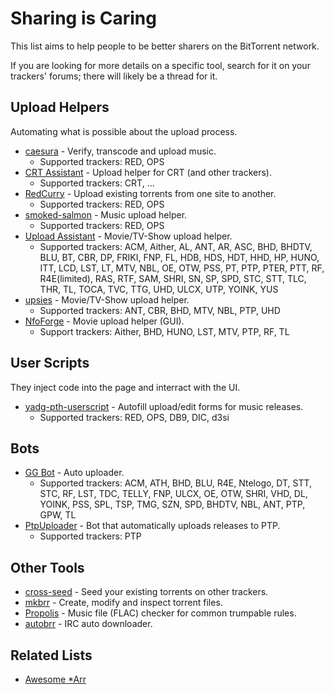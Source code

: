# Sharing is Caring

This list aims to help people to be better sharers on the BitTorrent network.

If you are looking for more details on a specific tool, search for it on your trackers' forums; there will likely be a thread for it.

## Upload Helpers

Automating what is possible about the upload process.

- [caesura](https://github.com/RogueOneEcho/caesura) - Verify, transcode and upload music.
  - Supported trackers: RED, OPS
- [CRT Assistant](https://codeberg.org/liliumstar/crtassistant) - Upload helper for CRT (and other trackers).
  - Supported trackers: CRT, ...
- [RedCurry](https://gitlab.com/_mclovin/redcurry) - Upload existing torrents from one site to another.
  - Supported trackers: RED, OPS
- [smoked-salmon](https://github.com/smokin-salmon/smoked-salmon) - Music upload helper.
  - Supported trackers: RED, OPS
- [Upload Assistant](https://github.com/Audionut/Upload-Assistant) - Movie/TV-Show upload helper.
  - Supported trackers: ACM, Aither, AL, ANT, AR, ASC, BHD, BHDTV, BLU, BT, CBR, DP, FRIKI, FNP, FL, HDB, HDS, HDT, HHD, HP, HUNO, ITT, LCD, LST, LT, MTV, NBL, OE, OTW, PSS, PT, PTP, PTER, PTT, RF, R4E(limited), RAS, RTF, SAM, SHRI, SN, SP, SPD, STC, STT, TLC, THR, TL, TOCA, TVC, TTG, UHD, ULCX, UTP, YOINK, YUS
- [upsies](https://codeberg.org/plotski/upsies) - Movie/TV-Show upload helper.
  - Supported trackers: ANT, CBR, BHD, MTV, NBL, PTP, UHD
- [NfoForge](https://github.com/jesterr0/NfoForge) - Movie upload helper (GUI).
  - Support trackers: Aither, BHD, HUNO, LST, MTV, PTP, RF, TL

## User Scripts

They inject code into the page and interract with the UI.

- [yadg-pth-userscript](https://github.com/SavageCore/yadg-pth-userscript) - Autofill upload/edit forms for music releases.
  - Supported trackers: RED, OPS, DB9, DIC, d3si

## Bots

- [GG Bot](https://gitlab.com/NoobMaster669/gg-bot-upload-assistant) - Auto uploader.
  - Supported trackers: ACM, ATH, BHD, BLU, R4E, Ntelogo, DT, STT, STC, RF, LST, TDC, TELLY, FNP, ULCX, OE, OTW, SHRI, VHD, DL, YOINK, PSS, SPL, TSP, TMG, SZN, SPD, BHDTV, NBL, ANT, PTP, GPW, TL
- [PtpUploader](https://github.com/kannibalox/PtpUploader) - Bot that automatically uploads releases to PTP.
  - Supported trackers: PTP

## Other Tools

- [cross-seed](https://github.com/cross-seed/cross-seed) - Seed your existing torrents on other trackers.
- [mkbrr](https://github.com/autobrr/mkbrr) - Create, modify and inspect torrent files.
- [Propolis](https://gitlab.com/passelecasque/propolis) - Music file (FLAC) checker for common trumpable rules.
- [autobrr](https://github.com/autobrr/autobrr) - IRC auto downloader.

## Related Lists

- [Awesome *Arr](https://github.com/Ravencentric/awesome-arr)
